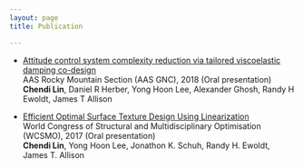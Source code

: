 ```yaml
---
layout: page
title: Publication

---
```

- [<span style="font-size:1em;">Attitude control system complexity reduction via tailored viscoelastic damping co-design</span>](https://www.ideals.illinois.edu/handle/2142/106125)  
AAS Rocky Mountain Section (AAS GNC), 2018 (Oral presentation)  
**Chendi Lin**, Daniel R Herber, Yong Hoon Lee, Alexander Ghosh, Randy H Ewoldt, James T Allison	

- [<span style="font-size:1em;">Efficient Optimal Surface Texture Design Using Linearization</span>](https://link.springer.com/chapter/10.1007/978-3-319-67988-4_48)  
World Congress of Structural and Multidisciplinary Optimisation (WCSMO), 2017 (Oral presentation)  
**Chendi Lin**, Yong Hoon Lee, Jonathon K. Schuh, Randy H. Ewoldt, James T. Allison	


